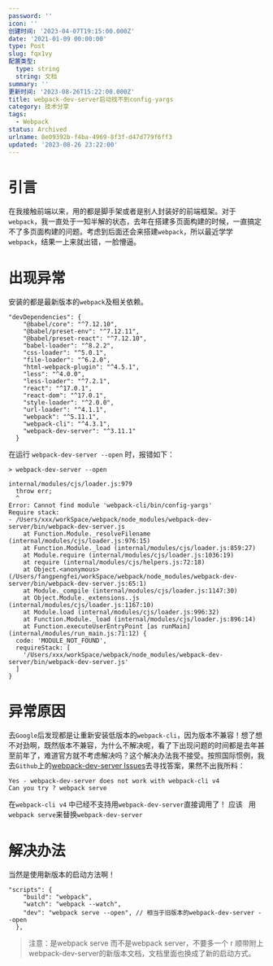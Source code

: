 ```yaml
---
password: ''
icon: ''
创建时间: '2023-04-07T19:15:00.000Z'
date: '2021-01-09 00:00:00'
type: Post
slug: fqx1vy
配置类型:
  type: string
  string: 文档
summary: ''
更新时间: '2023-08-26T15:22:00.000Z'
title: webpack-dev-server启动找不到config-yargs
category: 技术分享
tags:
  - Webpack
status: Archived
urlname: 8e09392b-f4ba-4969-8f3f-d47d779f6ff3
updated: '2023-08-26 23:22:00'
---
```


# 引言


在我接触前端以来，用的都是脚手架或者是别人封装好的前端框架。对于`webpack`，我一直处于一知半解的状态，去年在搭建多页面构建的时候，一直搞定不了多页面构建的问题。考虑到后面还会来搭建`webpack`，所以最近学学`webpack`，结果一上来就出错，一脸懵逼。


# 出现异常


安装的都是最新版本的`webpack`及相关依赖。


```text
"devDependencies": {
    "@babel/core": "^7.12.10",
    "@babel/preset-env": "^7.12.11",
    "@babel/preset-react": "^7.12.10",
    "babel-loader": "^8.2.2",
    "css-loader": "^5.0.1",
    "file-loader": "^6.2.0",
    "html-webpack-plugin": "^4.5.1",
    "less": "^4.0.0",
    "less-loader": "^7.2.1",
    "react": "^17.0.1",
    "react-dom": "^17.0.1",
    "style-loader": "^2.0.0",
    "url-loader": "^4.1.1",
    "webpack": "^5.11.1",
    "webpack-cli": "^4.3.1",
    "webpack-dev-server": "^3.11.1"
  }
```


在运行 `webpack-dev-server --open` 时，报错如下：


```text
> webpack-dev-server --open

internal/modules/cjs/loader.js:979
  throw err;
  ^
Error: Cannot find module 'webpack-cli/bin/config-yargs'
Require stack:
- /Users/xxx/workSpace/webpack/node_modules/webpack-dev-server/bin/webpack-dev-server.js
    at Function.Module._resolveFilename (internal/modules/cjs/loader.js:976:15)
    at Function.Module._load (internal/modules/cjs/loader.js:859:27)
    at Module.require (internal/modules/cjs/loader.js:1036:19)
    at require (internal/modules/cjs/helpers.js:72:18)
    at Object.<anonymous> (/Users/fangpengfei/workSpace/webpack/node_modules/webpack-dev-server/bin/webpack-dev-server.js:65:1)
    at Module._compile (internal/modules/cjs/loader.js:1147:30)
    at Object.Module._extensions..js (internal/modules/cjs/loader.js:1167:10)
    at Module.load (internal/modules/cjs/loader.js:996:32)
    at Function.Module._load (internal/modules/cjs/loader.js:896:14)
    at Function.executeUserEntryPoint [as runMain] (internal/modules/run_main.js:71:12) {
  code: 'MODULE_NOT_FOUND',
  requireStack: [
    '/Users/xxx/workSpace/webpack/node_modules/webpack-dev-server/bin/webpack-dev-server.js'
  ]
}
```


# 异常原因


去`Google`后发现都是让重新安装低版本的`webpack-cli`，因为版本不兼容！想了想不对劲啊，既然版本不兼容，为什么不解决呢，看了下出现问题的时间都是去年甚至前年了，难道官方就不考虑解决吗？这个解决办法我不接受。按照国际惯例，我去`Github`上的[webpack-dev-server Issues](https://github.com/webpack/webpack-dev-server/issues/2759)去寻找答案，果然不出我所料：


```text
Yes - webpack-dev-server does not work with webpack-cli v4
Can you try ? webpack serve
```


在`webpack-cli v4` 中已经不支持用`webpack-dev-server`直接调用了！ 应该   用`webpack serve`来替换`webpack-dev-server`


# 解决办法


当然是使用新版本的启动方法啊！


```text
"scripts": {
    "build": "webpack",
    "watch": "webpack --watch",
    "dev": "webpack serve --open", // 相当于旧版本的webpack-dev-server --open
  },
```


> 注意：是webpack serve 而不是webpack server，不要多一个 r 顺带附上webpack-dev-server的新版本文档，文档里面也换成了新的启动方式。

